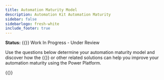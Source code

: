 ```yaml
---
title: Automation Maturity Model
description: Automation Kit Automation Maturity
sidebar: false
sidebarlogo: fresh-white
include_footer: true
---
```


**Status:** {{<externalImage src="https://github.githubassets.com/images/icons/emoji/unicode/1f6a7.png" size="16x16" text="Construction Icon">}} Work In Progress - Under Review

Use the questions below determine your automation maturity model and discover how the {{<product-name>}} or other related solutions can help you improve your automation maturity using the Power Platform.

{{<questions name="automation-maturity-model.json" completed="" showNavigationButtons=false >}}